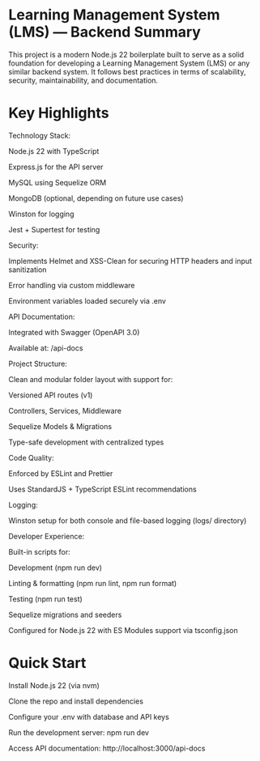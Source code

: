 # Learning Management System (LMS) — Backend Summary

This project is a modern Node.js 22 boilerplate built to serve as a solid foundation for developing a Learning Management System (LMS) or any similar backend system. It follows best practices in terms of scalability, security, maintainability, and documentation.

# Key Highlights

Technology Stack:

Node.js 22 with TypeScript

Express.js for the API server

MySQL using Sequelize ORM

MongoDB (optional, depending on future use cases)

Winston for logging

Jest + Supertest for testing

Security:

Implements Helmet and XSS-Clean for securing HTTP headers and input sanitization

Error handling via custom middleware

Environment variables loaded securely via .env

API Documentation:

Integrated with Swagger (OpenAPI 3.0)

Available at: /api-docs

Project Structure:

Clean and modular folder layout with support for:

Versioned API routes (v1)

Controllers, Services, Middleware

Sequelize Models & Migrations

Type-safe development with centralized types

Code Quality:

Enforced by ESLint and Prettier

Uses StandardJS + TypeScript ESLint recommendations

Logging:

Winston setup for both console and file-based logging (logs/ directory)

Developer Experience:

Built-in scripts for:

Development (npm run dev)

Linting & formatting (npm run lint, npm run format)

Testing (npm run test)

Sequelize migrations and seeders

Configured for Node.js 22 with ES Modules support via tsconfig.json

# Quick Start

Install Node.js 22 (via nvm)

Clone the repo and install dependencies

Configure your .env with database and API keys

Run the development server:
npm run dev

Access API documentation:
http://localhost:3000/api-docs